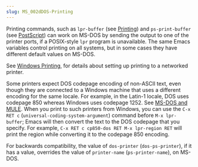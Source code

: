 ```yaml
---
slug: MS_002dDOS-Printing
---
```


Printing commands, such as `lpr-buffer` (see [Printing](/docs/emacs/Printing)) and `ps-print-buffer` (see [PostScript](/docs/emacs/PostScript)) can work on MS-DOS by sending the output to one of the printer ports, if a POSIX-style `lpr` program is unavailable. The same Emacs variables control printing on all systems, but in some cases they have different default values on MS-DOS.

See [Windows Printing](/docs/emacs/Windows-Printing), for details about setting up printing to a networked printer.

Some printers expect DOS codepage encoding of non-ASCII text, even though they are connected to a Windows machine that uses a different encoding for the same locale. For example, in the Latin-1 locale, DOS uses codepage 850 whereas Windows uses codepage 1252. See [MS-DOS and MULE](/docs/emacs/MS_002dDOS-and-MULE). When you print to such printers from Windows, you can use the `C-x RET c` (`universal-coding-system-argument`) command before `M-x lpr-buffer`; Emacs will then convert the text to the DOS codepage that you specify. For example, `C-x RET c cp850-dos RET M-x lpr-region RET` will print the region while converting it to the codepage 850 encoding.

For backwards compatibility, the value of `dos-printer` (`dos-ps-printer`), if it has a value, overrides the value of `printer-name` (`ps-printer-name`), on MS-DOS.

